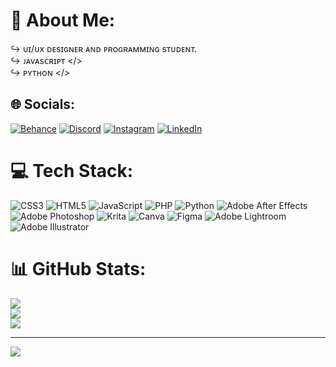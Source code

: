 # 💫 About Me:
↪ ᴜɪ/ᴜx ᴅᴇsɪɢɴᴇʀ ᴀɴᴅ ᴘʀᴏɢʀᴀᴍᴍɪɴɢ sᴛᴜᴅᴇɴᴛ.<br>↪ ᴊᴀᴠᴀsᴄʀɪᴘᴛ </><br>↪ ᴘʏᴛʜᴏɴ </>


## 🌐 Socials:
[![Behance](https://img.shields.io/badge/Behance-1769ff?logo=behance&logoColor=white)](https://behance.net/https://www.behance.net/maso7?client_id=BehanceWebSusi1&scope=AdobeID,openid,gnav,sao.cce_private,creative_cloud,creative_sdk,be.pro2.external_client,additional_info.rolesstate={"ac":"behance.net","csrf":"2258ace7-9b74-4205-8d59-7a36c8b3f8e8","timestamp":"1687671756203","context":{"intent":"signIn"},"jslibver":"v2-v0.38.0-17-g633319d","nonce":"3492074412239939"}&) [![Discord](https://img.shields.io/badge/Discord-%237289DA.svg?logo=discord&logoColor=white)](https://discord.gg/Maso7) [![Instagram](https://img.shields.io/badge/Instagram-%23E4405F.svg?logo=Instagram&logoColor=white)](https://instagram.com/maso7_) [![LinkedIn](https://img.shields.io/badge/LinkedIn-%230077B5.svg?logo=linkedin&logoColor=white)](https://linkedin.com/in/https://www.linkedin.com/in/christian-santos-403660205/) 

# 💻 Tech Stack:
![CSS3](https://img.shields.io/badge/css3-%231572B6.svg?style=for-the-badge&logo=css3&logoColor=white) ![HTML5](https://img.shields.io/badge/html5-%23E34F26.svg?style=for-the-badge&logo=html5&logoColor=white) ![JavaScript](https://img.shields.io/badge/javascript-%23323330.svg?style=for-the-badge&logo=javascript&logoColor=%23F7DF1E) ![PHP](https://img.shields.io/badge/php-%23777BB4.svg?style=for-the-badge&logo=php&logoColor=white) ![Python](https://img.shields.io/badge/python-3670A0?style=for-the-badge&logo=python&logoColor=ffdd54) ![Adobe After Effects](https://img.shields.io/badge/Adobe%20After%20Effects-9999FF.svg?style=for-the-badge&logo=Adobe%20After%20Effects&logoColor=white) ![Adobe Photoshop](https://img.shields.io/badge/adobephotoshop-%2331A8FF.svg?style=for-the-badge&logo=adobephotoshop&logoColor=white) ![Krita](https://img.shields.io/badge/Krita-203759?style=for-the-badge&logo=krita&logoColor=EEF37B) ![Canva](https://img.shields.io/badge/Canva-%2300C4CC.svg?style=for-the-badge&logo=Canva&logoColor=white) 	![Figma](https://img.shields.io/badge/figma-%23F24E1E.svg?style=for-the-badge&logo=figma&logoColor=white) ![Adobe Lightroom](https://img.shields.io/badge/Adobe%20Lightroom-31A8FF.svg?style=for-the-badge&logo=Adobe%20Lightroom&logoColor=white) ![Adobe Illustrator](https://img.shields.io/badge/adobeillustrator-%23FF9A00.svg?style=for-the-badge&logo=adobeillustrator&logoColor=white)
# 📊 GitHub Stats:
![](https://github-readme-stats.vercel.app/api?username=Maaso7&theme=buefy&hide_border=false&include_all_commits=false&count_private=false)<br/>
![](https://github-readme-streak-stats.herokuapp.com/?user=Maaso7&theme=buefy&hide_border=false)<br/>
![](https://github-readme-stats.vercel.app/api/top-langs/?username=Maaso7&theme=buefy&hide_border=false&include_all_commits=false&count_private=false&layout=compact)

---
[![](https://visitcount.itsvg.in/api?id=Maaso7&icon=0&color=7)](https://visitcount.itsvg.in)

<!-- Proudly created with GPRM ( https://gprm.itsvg.in ) -->
